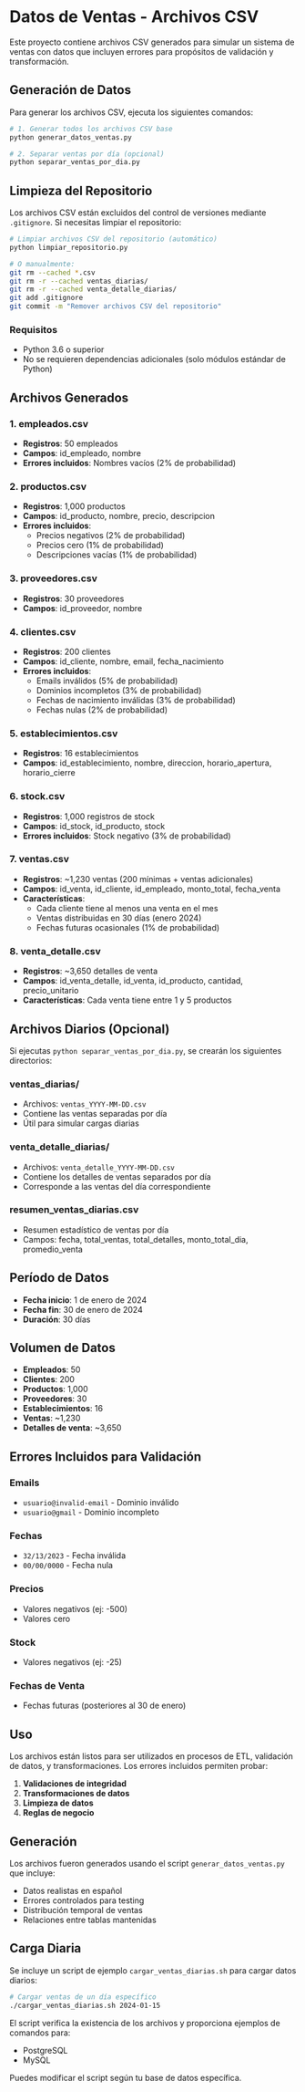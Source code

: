 # Datos de Ventas - Archivos CSV

Este proyecto contiene archivos CSV generados para simular un sistema de ventas con datos que incluyen errores para propósitos de validación y transformación.

## Generación de Datos

Para generar los archivos CSV, ejecuta los siguientes comandos:

```bash
# 1. Generar todos los archivos CSV base
python generar_datos_ventas.py

# 2. Separar ventas por día (opcional)
python separar_ventas_por_dia.py
```

## Limpieza del Repositorio

Los archivos CSV están excluidos del control de versiones mediante `.gitignore`. Si necesitas limpiar el repositorio:

```bash
# Limpiar archivos CSV del repositorio (automático)
python limpiar_repositorio.py

# O manualmente:
git rm --cached *.csv
git rm -r --cached ventas_diarias/
git rm -r --cached venta_detalle_diarias/
git add .gitignore
git commit -m "Remover archivos CSV del repositorio"
```

### Requisitos
- Python 3.6 o superior
- No se requieren dependencias adicionales (solo módulos estándar de Python)

## Archivos Generados

### 1. empleados.csv
- **Registros**: 50 empleados
- **Campos**: id_empleado, nombre
- **Errores incluidos**: Nombres vacíos (2% de probabilidad)

### 2. productos.csv
- **Registros**: 1,000 productos
- **Campos**: id_producto, nombre, precio, descripcion
- **Errores incluidos**: 
  - Precios negativos (2% de probabilidad)
  - Precios cero (1% de probabilidad)
  - Descripciones vacías (1% de probabilidad)

### 3. proveedores.csv
- **Registros**: 30 proveedores
- **Campos**: id_proveedor, nombre

### 4. clientes.csv
- **Registros**: 200 clientes
- **Campos**: id_cliente, nombre, email, fecha_nacimiento
- **Errores incluidos**:
  - Emails inválidos (5% de probabilidad)
  - Dominios incompletos (3% de probabilidad)
  - Fechas de nacimiento inválidas (3% de probabilidad)
  - Fechas nulas (2% de probabilidad)

### 5. establecimientos.csv
- **Registros**: 16 establecimientos
- **Campos**: id_establecimiento, nombre, direccion, horario_apertura, horario_cierre

### 6. stock.csv
- **Registros**: 1,000 registros de stock
- **Campos**: id_stock, id_producto, stock
- **Errores incluidos**: Stock negativo (3% de probabilidad)

### 7. ventas.csv
- **Registros**: ~1,230 ventas (200 mínimas + ventas adicionales)
- **Campos**: id_venta, id_cliente, id_empleado, monto_total, fecha_venta
- **Características**:
  - Cada cliente tiene al menos una venta en el mes
  - Ventas distribuidas en 30 días (enero 2024)
  - Fechas futuras ocasionales (1% de probabilidad)

### 8. venta_detalle.csv
- **Registros**: ~3,650 detalles de venta
- **Campos**: id_venta_detalle, id_venta, id_producto, cantidad, precio_unitario
- **Características**: Cada venta tiene entre 1 y 5 productos

## Archivos Diarios (Opcional)

Si ejecutas `python separar_ventas_por_dia.py`, se crearán los siguientes directorios:

### ventas_diarias/
- Archivos: `ventas_YYYY-MM-DD.csv`
- Contiene las ventas separadas por día
- Útil para simular cargas diarias

### venta_detalle_diarias/
- Archivos: `venta_detalle_YYYY-MM-DD.csv`
- Contiene los detalles de ventas separados por día
- Corresponde a las ventas del día correspondiente

### resumen_ventas_diarias.csv
- Resumen estadístico de ventas por día
- Campos: fecha, total_ventas, total_detalles, monto_total_dia, promedio_venta

## Período de Datos
- **Fecha inicio**: 1 de enero de 2024
- **Fecha fin**: 30 de enero de 2024
- **Duración**: 30 días

## Volumen de Datos
- **Empleados**: 50
- **Clientes**: 200
- **Productos**: 1,000
- **Proveedores**: 30
- **Establecimientos**: 16
- **Ventas**: ~1,230
- **Detalles de venta**: ~3,650

## Errores Incluidos para Validación

### Emails
- `usuario@invalid-email` - Dominio inválido
- `usuario@gmail` - Dominio incompleto

### Fechas
- `32/13/2023` - Fecha inválida
- `00/00/0000` - Fecha nula

### Precios
- Valores negativos (ej: -500)
- Valores cero

### Stock
- Valores negativos (ej: -25)

### Fechas de Venta
- Fechas futuras (posteriores al 30 de enero)

## Uso

Los archivos están listos para ser utilizados en procesos de ETL, validación de datos, y transformaciones. Los errores incluidos permiten probar:

1. **Validaciones de integridad**
2. **Transformaciones de datos**
3. **Limpieza de datos**
4. **Reglas de negocio**

## Generación

Los archivos fueron generados usando el script `generar_datos_ventas.py` que incluye:
- Datos realistas en español
- Errores controlados para testing
- Distribución temporal de ventas
- Relaciones entre tablas mantenidas

## Carga Diaria

Se incluye un script de ejemplo `cargar_ventas_diarias.sh` para cargar datos diarios:

```bash
# Cargar ventas de un día específico
./cargar_ventas_diarias.sh 2024-01-15
```

El script verifica la existencia de los archivos y proporciona ejemplos de comandos para:
- PostgreSQL
- MySQL

Puedes modificar el script según tu base de datos específica. 
